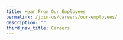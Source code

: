 ```yaml
---
title: Hear From Our Employees
permalink: /join-us/careers/our-employees/
description: ""
third_nav_title: Careers
---
```

